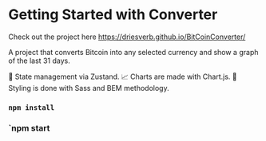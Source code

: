 # Getting Started with Converter

Check out the project here https://driesverb.github.io/BitCoinConverter/

A project that converts Bitcoin into any selected currency and show a graph of the last 31 days. 

🐻 State management via Zustand. 
📈 Charts are made with Chart.js. 
💅 Styling is done with Sass and BEM methodology.

### `npm install`
### `npm start
